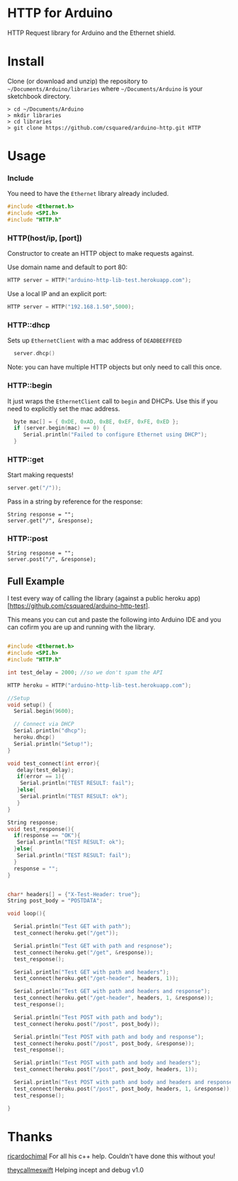 # HTTP for Arduino

HTTP Request library for Arduino and the Ethernet shield.

# Install

Clone (or download and unzip) the repository to `~/Documents/Arduino/libraries`
where `~/Documents/Arduino` is your sketchbook directory.

    > cd ~/Documents/Arduino
    > mkdir libraries
    > cd libraries
    > git clone https://github.com/csquared/arduino-http.git HTTP

# Usage

### Include

You need to have the `Ethernet` library already included.

```c++
#include <Ethernet.h>
#include <SPI.h>
#include "HTTP.h"
```

### HTTP(host/ip, [port])

Constructor to create an HTTP object to make requests against.

Use domain name and default to port 80:
```c++
HTTP server = HTTP("arduino-http-lib-test.herokuapp.com");
```

Use a local IP and an explicit port:
```c++
HTTP server = HTTP("192.168.1.50",5000);
```

### HTTP::dhcp

Sets up `EthernetClient` with a mac address of `DEADBEEFFEED`

```c++
  server.dhcp()
```

Note: you can have multiple HTTP objects but only need to call
this once.

### HTTP::begin

It just wraps the `EthernetClient` call to `begin` and DHCPs.
Use this if you need to explicitly set the mac address.

```c++
  byte mac[] = { 0xDE, 0xAD, 0xBE, 0xEF, 0xFE, 0xED };
  if (server.begin(mac) == 0) {
     Serial.println("Failed to configure Ethernet using DHCP");
  }
```

### HTTP::get

Start making requests!

```c++
server.get("/"));
```

Pass in a string by reference for the response:
```
String response = "";
server.get("/", &response);
```

### HTTP::post
```
String response = "";
server.post("/", &response);
```

## Full Example

I test every way of calling the library (against a public heroku app)[https://github.com/csquared/arduino-http-test].

This means you can cut and paste the following into Arduino IDE and you can cofirm you are up and running
with the library.


```c++

#include <Ethernet.h>
#include <SPI.h>
#include "HTTP.h"

int test_delay = 2000; //so we don't spam the API

HTTP heroku = HTTP("arduino-http-lib-test.herokuapp.com");

//Setup
void setup() {
  Serial.begin(9600);

  // Connect via DHCP
  Serial.println("dhcp");
  heroku.dhcp()
  Serial.println("Setup!");
}

void test_connect(int error){
   delay(test_delay);
   if(error == 1){
    Serial.println("TEST RESULT: fail");
   }else{
    Serial.println("TEST RESULT: ok");
   }
}

String response;
void test_response(){
  if(response == "OK"){
   Serial.println("TEST RESULT: ok");
  }else{
   Serial.println("TEST RESULT: fail");
  }
  response = "";
}


char* headers[] = {"X-Test-Header: true"};
String post_body = "POSTDATA";

void loop(){

  Serial.println("Test GET with path");
  test_connect(heroku.get("/get"));

  Serial.println("Test GET with path and respnose");
  test_connect(heroku.get("/get", &response));
  test_response();

  Serial.println("Test GET with path and headers");
  test_connect(heroku.get("/get-header", headers, 1));

  Serial.println("Test GET with path and headers and response");
  test_connect(heroku.get("/get-header", headers, 1, &response));
  test_response();

  Serial.println("Test POST with path and body");
  test_connect(heroku.post("/post", post_body));

  Serial.println("Test POST with path and body and response");
  test_connect(heroku.post("/post", post_body, &response));
  test_response();

  Serial.println("Test POST with path and body and headers");
  test_connect(heroku.post("/post", post_body, headers, 1));

  Serial.println("Test POST with path and body and headers and response");
  test_connect(heroku.post("/post", post_body, headers, 1, &response));
  test_response();

}

```

# Thanks

[ricardochimal](https://github.com/ricardochimal) For all his c++ help.  Couldn't have done this without you!

[theycallmeswift](https://github.com/theycallmeswift) Helping incept and debug v1.0
